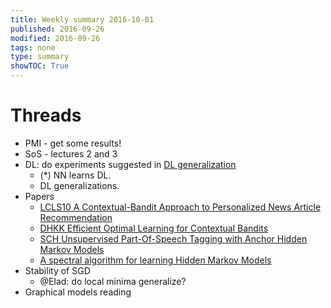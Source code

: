 ```yaml
---
title: Weekly summary 2016-10-01
published: 2016-09-26
modified: 2016-09-26
tags: none
type: summary
showTOC: True
---
```


# Threads

* PMI - get some results!
* SoS - lectures 2 and 3
* DL: do experiments suggested in [DL generalization](/posts/tcs/machine_learning/matrices/DL_generalization.html)
    * (\*) NN learns DL.
	* DL generalizations.
* Papers
    * [LCLS10 A Contextual-Bandit Approach to Personalized News Article Recommendation](http://www.research.rutgers.edu/~lihong/pub/Li10Contextual.pdf)
	* [DHKK Efficient Optimal Learning for Contextual Bandits](http://www.cs.columbia.edu/~djhsu/papers/amo.pdf)
	* [SCH Unsupervised Part-Of-Speech Tagging with Anchor Hidden Markov Models](http://www.cs.columbia.edu/~djhsu/papers/poshmm-tacl.pdf)
	* [A spectral algorithm for learning Hidden Markov Models](http://www.cs.columbia.edu/~djhsu/papers/hmm-jcss-final.pdf)
* Stability of SGD
	* @Elad: do local minima generalize?
* Graphical models reading
